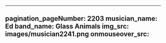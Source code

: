 ------
pagination_pageNumber: 2203
musician_name: Ed
band_name: Glass Animals
img_src: images/musician2241.png
onmouseover_src: 
------